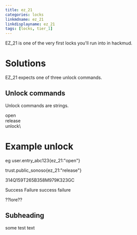 ```yaml
---
title: ez_21
categories: locks
linkmdname: ez_21
linkdisplayname: ez_21
tags: [locks, tier_1]
---
```


EZ_21 is one of the very first locks you'll run into in hackmud.

# Solutions

EZ_21 expects one of three unlock commands.

## Unlock commands
Unlock commands are strings.

open\
release\
unlock\

# Example unlock

eg user.entry_abc123{ez_21:"open"}

trust.public_sonoso{ez_21:"release"}

314Q159T265B358M979K323GC

Success Failure success failure

??lore??

## Subheading

some test text
